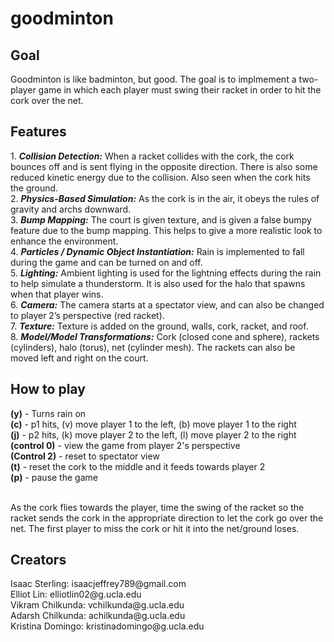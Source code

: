 # goodminton

<H2>Goal</H2>
Goodminton is like badminton, but good. The goal is to implmement a two-player game in which each player must swing their racket in order to hit the cork 
over the net.

<H2>Features</H2>
1. <b><i>Collision Detection:</b></i> When a racket collides with the cork, the cork bounces off and is sent flying in the opposite direction. There is also some reduced kinetic energy due to the collision. Also seen when the cork hits the ground.<br> 
2. <b><i>Physics-Based Simulation:</b></i> As the cork is in the air, it obeys the rules of gravity and archs downward.<br> 
3. <b><i>Bump Mapping:</b></i> The court is given texture, and is given a false bumpy feature due to the bump mapping. This helps to give a more realistic look to enhance the environment.<br>  
4. <b><i>Particles / Dynamic Object Instantiation:</b></i> Rain is implemented to fall during the game and can be turned on and off.<br> 
5. <b><i>Lighting:</b></i> Ambient lighting is used for the lightning effects during the rain to help simulate a thunderstorm. It is also used for the halo that spawns when that player wins.<br> 
6. <b><i>Camera:</b></i> The camera starts at a spectator view, and can also be changed to player 2’s perspective (red racket).<br> 
7. <b><i>Texture:</b></i> Texture is added on the ground, walls, cork, racket, and roof.<br> 
8. <b><i>Model/Model Transformations:</b></i> Cork (closed cone and sphere), rackets (cylinders), halo (torus), net (cylinder mesh). The rackets can also be moved left and right on the court.

<H2>How to play</H2>
<b>(y)</b> - Turns rain on<br>
<b>(c)</b> - p1 hits, (v) move player 1 to the left, (b) move player 1 to the right<br>  
<b>(j)</b> - p2 hits, (k) move player 2 to the left, (l) move player 2 to the right<br> 
<b>(control 0)</b> - view the game from player 2's perspective<br> 
<b>(Control 2)</b> - reset to spectator view<br> 
<b>(t)</b> - reset the cork to the middle and it feeds towards player 2<br> 
<b>(p)</b> - pause the game<br> <br>

As the cork flies towards the player, time the swing of the racket so the racket sends the cork in the appropriate direction to let the cork go over the net.
The first player to miss the cork or hit it into the net/ground loses.

<H2>Creators</H2>
Isaac Sterling: isaacjeffrey789@gmail.com <br>
Elliot Lin: elliotlin02@g.ucla.edu <br>
Vikram Chilkunda: vchilkunda@g.ucla.edu <br>
Adarsh Chilkunda: achilkunda@g.ucla.edu <br>
Kristina Domingo: kristinadomingo@g.ucla.edu <br>
